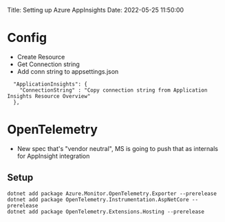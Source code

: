 Title: Setting up Azure AppInsights
Date: 2022-05-25 11:50:00

# Config
- Create Resource
- Get Connection string
- Add conn string to appsettings.json
```
  "ApplicationInsights": {
    "ConnectionString" : "Copy connection string from Application Insights Resource Overview"
  },
```

# OpenTelemetry
- New spec that's "vendor neutral", MS is going to push that as internals for AppInsight integration

## Setup
```
dotnet add package Azure.Monitor.OpenTelemetry.Exporter --prerelease
dotnet add package OpenTelemetry.Instrumentation.AspNetCore --prerelease
dotnet add package OpenTelemetry.Extensions.Hosting --prerelease
```